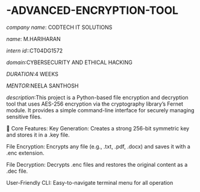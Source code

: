# -ADVANCED-ENCRYPTION-TOOL
*company name*: CODTECH IT SOLUTIONS
 
 *name*: M.HARIHARAN
 
  *intern id*::CT04DG1572
  
  *domain*:CYBERSECURITY AND ETHICAL HACKING
  
  *DURATION*:4 WEEKS

  *MENTOR*:NEELA SANTHOSH

  *description*:This project is a Python-based file encryption and decryption tool that uses AES-256 encryption via the cryptography library’s Fernet module. It provides a                   simple command-line interface for securely managing sensitive files.

🧩 Core Features:
Key Generation: Creates a strong 256-bit symmetric key and stores it in a .key file.

File Encryption: Encrypts any file (e.g., .txt, .pdf, .docx) and saves it with a .enc extension.

File Decryption: Decrypts .enc files and restores the original content as a .dec file.

User-Friendly CLI: Easy-to-navigate terminal menu for all operation
